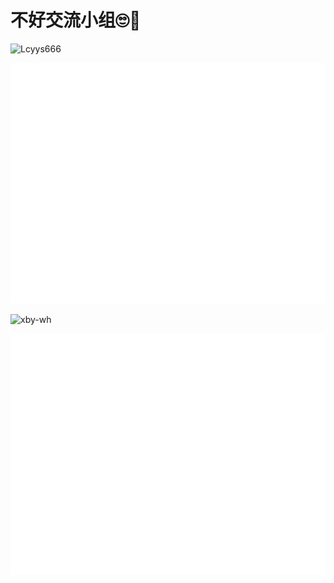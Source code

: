 # 不好交流小组🙄💅

![Lcyys666](https://img.shields.io/badge/GitHub-Lcyys666-blue)

![Lcyys666](https://raw.githubusercontent.com/Lcyys666/Lcyys666/ac272b4a529fdcf96112d316a1d4f182d6f3a150/github-metrics.svg)

![xby-wh](https://img.shields.io/badge/GitHub-xby_wh-blue)

![xby-wh](https://raw.githubusercontent.com/xby-wh/xby-wh/735e74c5594c2b5fe17dc2369915af010a689390/github-metrics.svg)
